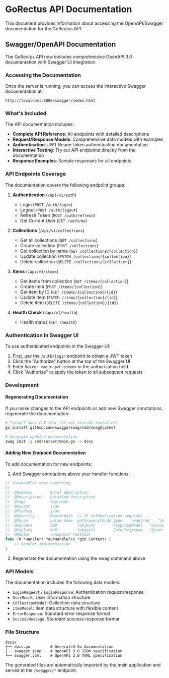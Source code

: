 # GoRectus API Documentation

This document provides information about accessing the OpenAPI/Swagger documentation for the GoRectus API.

## Swagger/OpenAPI Documentation

The GoRectus API now includes comprehensive OpenAPI 3.0 documentation with Swagger UI integration.

### Accessing the Documentation

Once the server is running, you can access the interactive Swagger documentation at:

```
http://localhost:8080/swagger/index.html
```

### What's Included

The API documentation includes:

- **Complete API Reference**: All endpoints with detailed descriptions
- **Request/Response Models**: Comprehensive data models with examples
- **Authentication**: JWT Bearer token authentication documentation
- **Interactive Testing**: Try out API endpoints directly from the documentation
- **Response Examples**: Sample responses for all endpoints

### API Endpoints Coverage

The documentation covers the following endpoint groups:

1. **Authentication** (`/api/v1/auth`)

   - Login (`POST /auth/login`)
   - Logout (`POST /auth/logout`)
   - Refresh Token (`POST /auth/refresh`)
   - Get Current User (`GET /auth/me`)

2. **Collections** (`/api/v1/collections`)

   - Get all collections (`GET /collections`)
   - Create collection (`POST /collections`)
   - Get collection by name (`GET /collections/{collection}`)
   - Update collection (`PATCH /collections/{collection}`)
   - Delete collection (`DELETE /collections/{collection}`)

3. **Items** (`/api/v1/items`)

   - Get items from collection (`GET /items/{collection}`)
   - Create item (`POST /items/{collection}`)
   - Get item by ID (`GET /items/{collection}/{id}`)
   - Update item (`PATCH /items/{collection}/{id}`)
   - Delete item (`DELETE /items/{collection}/{id}`)

4. **Health Check** (`/api/v1/health`)
   - Health status (`GET /health`)

### Authentication in Swagger UI

To use authenticated endpoints in the Swagger UI:

1. First, use the `/auth/login` endpoint to obtain a JWT token
2. Click the "Authorize" button at the top of the Swagger UI
3. Enter `Bearer <your-jwt-token>` in the authorization field
4. Click "Authorize" to apply the token to all subsequent requests

### Development

#### Regenerating Documentation

If you make changes to the API endpoints or add new Swagger annotations, regenerate the documentation:

```bash
# Install swag CLI tool (if not already installed)
go install github.com/swaggo/swag/cmd/swag@latest

# Generate updated documentation
swag init -g cmd/server/main.go -o docs
```

#### Adding New Endpoint Documentation

To add documentation for new endpoints:

1. Add Swagger annotations above your handler functions:

```go
// YourHandler does something
//
//	@Summary		Brief description
//	@Description	Detailed description
//	@Tags			tag-name
//	@Accept			json
//	@Produce		json
//	@Security		BearerAuth  // If authentication required
//	@Param			param-name	path/query/body	type	required	"Description"
//	@Success		200			{object}		ResponseModel	"Success description"
//	@Failure		400			{object}		ErrorResponse	"Error description"
//	@Router			/endpoint [method]
func (h *Handler) YourHandler(c *gin.Context) {
    // handler implementation
}
```

2. Regenerate the documentation using the swag command above

### API Models

The documentation includes the following data models:

- `LoginRequest` / `LoginResponse`: Authentication request/response
- `UserModel`: User information structure
- `CollectionModel`: Collection data structure
- `ItemModel`: Item data structure with flexible content
- `ErrorResponse`: Standard error response format
- `SuccessMessage`: Standard success response format

### File Structure

```
docs/
├── docs.go         # Generated Go documentation
├── swagger.json    # OpenAPI 3.0 JSON specification
└── swagger.yaml    # OpenAPI 3.0 YAML specification
```

The generated files are automatically imported by the main application and served at the `/swagger/*` endpoint.

